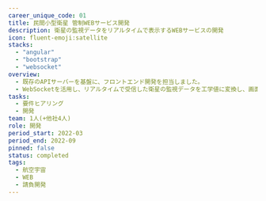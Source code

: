 ```yaml
---
career_unique_code: 01
title: 民間小型衛星 管制WEBサービス開発
description: 衛星の監視データをリアルタイムで表示するWEBサービスの開発
icon: fluent-emoji:satellite
stacks:
  - "angular"
  - "bootstrap"
  - "websocket"
overview: 
  - 既存のAPIサーバーを基盤に、フロントエンド開発を担当しました。
  - WebSocketを活用し、リアルタイムで受信した衛星の監視データを工学値に変換し、画面上に表示する機能を実装しました。
tasks:
  - 要件ヒアリング
  - 開発
team: 1人(+他社4人)
role: 開発
period_start: 2022-03
period_end: 2022-09
pinned: false
status: completed
tags:
  - 航空宇宙
  - WEB
  - 請負開発
---
```

